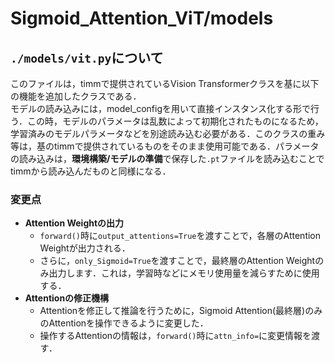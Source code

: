 # Sigmoid_Attention_ViT/models

## `./models/vit.py`について
このファイルは，timmで提供されているVision Transformerクラスを基に以下の機能を追加したクラスである．<br>
モデルの読み込みには，model_configを用いて直接インスタンス化する形で行う．この時，モデルのパラメータは乱数によって初期化されたものになるため，学習済みのモデルパラメータなどを別途読み込む必要がある．このクラスの重み等は，基のtimmで提供されているものをそのまま使用可能である．パラメータの読み込みは，**環境構築/モデルの準備**で保存した`.pt`ファイルを読み込むことでtimmから読み込んだものと同様になる．<br>

### 変更点
- **Attention Weightの出力**
  - `forward()`時に`output_attentions=True`を渡すことで，各層のAttention Weightが出力される．
  - さらに，`only_Sigmoid=True`を渡すことで，最終層のAttention Weightのみ出力します．これは，学習時などにメモリ使用量を減らすために使用する．
- **Attentionの修正機構**
  - Attentionを修正して推論を行うために，Sigmoid Attention(最終層)のみのAttentionを操作できるように変更した．
  - 操作するAttentionの情報は，`forward()`時に`attn_info=`に変更情報を渡す．
